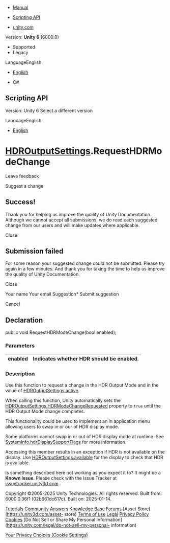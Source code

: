 [ ]()

  * [Manual](../Manual/index.html)
  * [Scripting API](../ScriptReference/index.html)

  * [unity.com](https://unity.com/)

Version: **Unity 6** (6000.0)

  * Supported
  * Legacy

LanguageEnglish

  * [English]()

  * C#

[ ](https://docs.unity3d.com)

## Scripting API

Version: Unity 6 Select a different version

LanguageEnglish

  * [English]()

#  [HDROutputSettings](HDROutputSettings.html).RequestHDRModeChange

Leave feedback

Suggest a change

## Success!

Thank you for helping us improve the quality of Unity Documentation. Although
we cannot accept all submissions, we do read each suggested change from our
users and will make updates where applicable.

Close

## Submission failed

For some reason your suggested change could not be submitted. Please <a>try
again</a> in a few minutes. And thank you for taking the time to help us
improve the quality of Unity Documentation.

Close

Your name Your email Suggestion* Submit suggestion

Cancel

[ ]()

## Declaration

public void RequestHDRModeChange(bool enabled);

### Parameters

enabled | Indicates whether HDR should be enabled.  
---|---  
  
### Description

Use this function to request a change in the HDR Output Mode and in the value
of [HDROutputSettings.active](HDROutputSettings-active.html).

When calling this function, Unity automatically sets the
[HDROutputSettings.HDRModeChangeRequested](HDROutputSettings.HDRModeChangeRequested.html)
property to `true` until the HDR Output Mode change completes.  
  
This functionality could be used to implement an in application menu allowing
users to swap in or our of HDR display mode.  
  
Some platforms cannot swap in or out of HDR display mode at runtime. See
[SystemInfo.hdrDisplaySupportFlags](SystemInfo-hdrDisplaySupportFlags.html)
for more information.  
  
Accessing this member results in an exception if HDR is not available on the
display. Use [HDROutputSettings.available](HDROutputSettings-available.html)
for the display to check that HDR is available.

Is something described here not working as you expect it to? It might be a
**Known Issue**. Please check with the Issue Tracker at
[issuetracker.unity3d.com](https://issuetracker.unity3d.com).

Copyright ©2005-2025 Unity Technologies. All rights reserved. Built from:
6000.0.36f1 (02b661dc617c). Built on: 2025-01-14.

[Tutorials](https://unity3d.com/learn) [Community
Answers](https://answers.unity3d.com) [Knowledge
Base](https://support.unity3d.com/hc/en-us)
[Forums](https://forum.unity3d.com) [Asset Store](https://unity3d.com/asset-
store) [Terms of use](https://docs.unity3d.com/Manual/TermsOfUse.html)
[Legal](https://unity.com/legal) [Privacy
Policy](https://unity.com/legal/privacy-policy)
[Cookies](https://unity.com/legal/cookie-policy) [Do Not Sell or Share My
Personal Information](https://unity.com/legal/do-not-sell-my-personal-
information)

[Your Privacy Choices (Cookie Settings)](javascript:void\(0\);)

